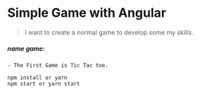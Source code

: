 # Simple Game with Angular

> I want to create a normal game to develop some my skills.

##### name game:

    - The First Game is Tic Tac toe.

```
npm install or yarn
npm start or yarn start

```
